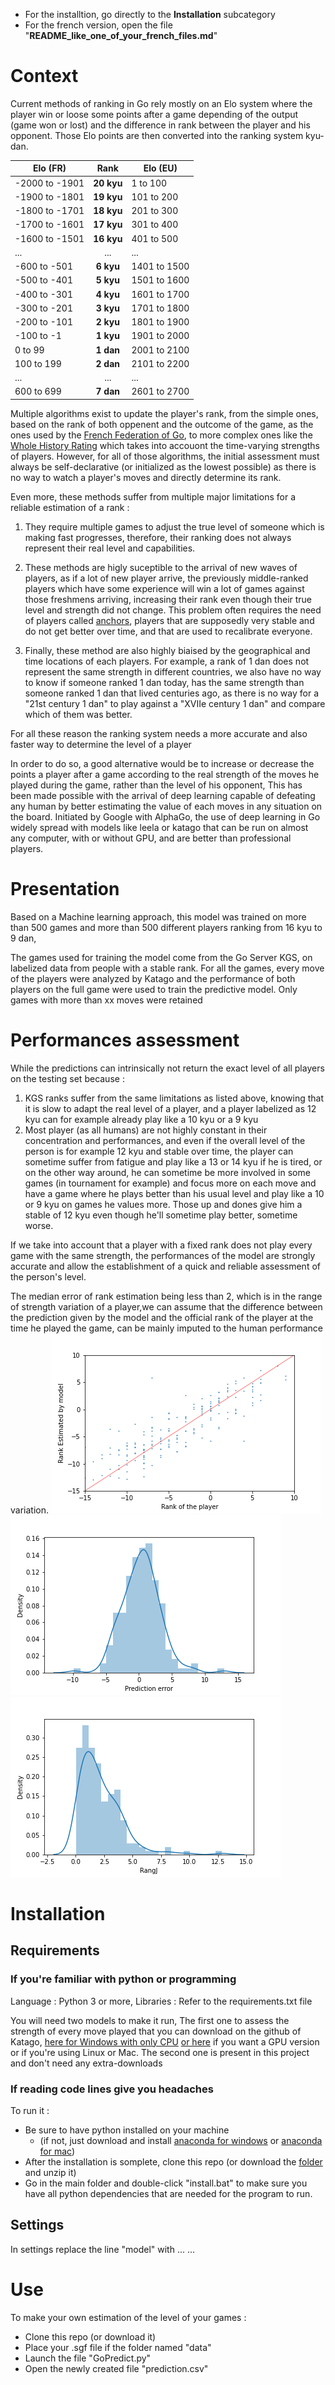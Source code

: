 - For the installtion, go directly to the **Installation** subcategory
- For the french version, open the file "**README_like_one_of_your_french_files.md**"
# Context

Current methods of ranking in Go rely mostly on an Elo system where the player win or loose some points after a game depending of the output (game won or lost) and the difference in rank between the player and his opponent. Those Elo points are then converted into the ranking system kyu-dan.

|    Elo (FR)    |     Rank      |   Elo (EU)   |
|----------------|:-------------:|--------------|
| -2000 to -1901 |   **20 kyu**  |  1 to 100    |
| -1900 to -1801 |   **19 kyu**  |  101 to 200  |
| -1800 to -1701 |   **18 kyu**  |  201 to 300  |
| -1700 to -1601 |   **17 kyu**  |  301 to 400  |
| -1600 to -1501 |   **16 kyu**  |  401 to 500  |
|      ...       |       ...     |     ...      |
|  -600 to -501  |   **6 kyu**   | 1401 to 1500 |
|  -500 to -401  |   **5 kyu**   | 1501 to 1600 |
|  -400 to -301  |   **4 kyu**   | 1601 to 1700 |
|  -300 to -201  |   **3 kyu**   | 1701 to 1800 |
|  -200 to -101  |   **2 kyu**   | 1801 to 1900 |
|   -100 to -1   |   **1 kyu**   | 1901 to 2000 |
|    0 to 99     |   **1 dan**   | 2001 to 2100 |
|   100 to 199   |   **2 dan**   | 2101 to 2200 |
|       ...      |       ...     |      ...     |
|   600 to 699   |   **7 dan**   | 2601 to 2700 |



Multiple algorithms exist to update the player's rank, from the simple ones, based on the rank of both oppenent and the outcome of the game, as the ones used by the [French Federation of Go](https://ffg.jeudego.org/echelle/echelle_algo_2012.php), to more complex ones like the [Whole History Rating](https://www.remi-coulom.fr/WHR/) which takes into accouont the time-varying strengths of players. However, for all of those algorithms, the initial assessment must always be self-declarative (or initialized as the lowest possible) as there is no way to watch a player's moves and directly determine its rank.

Even more, these methods suffer from multiple major limitations for a reliable estimation of a rank :

1. They require multiple games to adjust the true level of someone which is making fast progresses, therefore, their ranking does not always represent their real level and capabilities.

2. These methods are higly suceptible to the arrival of new waves of players, as if a lot of new player arrive, the previously middle-ranked players which have some experience will win a lot of games against those freshmens arriving, increasing their rank even though their true level and strength did not change. This problem often requires the need of players called [anchors](https://www.gokgs.com/help/anchor.html), players that are supposedly very stable and do not get better over time, and that are used to recalibrate everyone.

3. Finally, these method are also highly biaised by the geographical and time locations of each players. For example, a rank of 1 dan does not represent the same strength in different countries, we also have no way to know if someone ranked 1 dan today, has the same strength than someone ranked 1 dan that lived centuries ago, as there is no way for a "21st century 1 dan" to play against a "XVIIe century 1 dan" and compare which of them was better.

For all these reason the ranking system needs a more accurate and also faster way to determine the level of a player

In order to do so, a good alternative would be to increase or decrease the points a player after a game according to the real strength of the moves he played during the game, rather than the level of his opponent, This has been made possible with the arrival of deep learning capable of defeating any human by better estimating the value of each moves in any situation on the board. Initiated by Google with AlphaGo, the use of deep learning in Go widely spread with models like leela or katago that can be run on almost any computer, with or without GPU, and are better than professional players.

# Presentation
Based on a Machine learning approach, this model was trained on more than 500 games and more than 500 different players ranking from 16 kyu to 9 dan, 

The games used for training the model come from the Go Server KGS, on labelized data from people with a stable rank.
For all the games, every move of the players were analyzed by Katago and the performance of both players on the full game were used to train the predictive model. 
Only games with more than xx moves were retained 

# Performances assessment

While the predictions can intrinsically not return the exact level of all players on the testing set because :
1. KGS ranks suffer from the same limitations as listed above, knowing that it is slow to adapt the real level of a player, and a player labelized as 12 kyu  can for example already play like a 10 kyu or a 9 kyu
2. Most player (as all humans) are not highly constant in their concentration and performances, and even if the overall level of the person is for example 12 kyu and stable over time, the player can sometime suffer from fatigue and play like a 13 or 14 kyu if he is tired, or on the other way around, he can sometime be more involved in some games (in tournament for example) and focus more on each move and have a game where he plays better than his usual level and play like a 10 or 9 kyu on games he values more. Those up and dones give him a stable of 12 kyu even though he'll sometime play better, sometime worse.

If we take into account that a player with a fixed rank does not play every game with the same strength, the performances of the model are strongly accurate and allow the establishment of a quick and reliable assessment of the person's level.

The median error of rank estimation being less than 2, which is in the range of strength variation of a player,we can assume that the difference between the prediction given by the model and the official rank of the player at the time he played the game, can be mainly imputed to the human performance variation.
![ConfusionGraph](ModelPerformances/ConfusionGraph.png)
![Repartition](ModelPerformances/error.png)
![RepartitionAbsoluteError](ModelPerformances/AbsError.png)



# Installation
## Requirements 
### If you're familiar with python or programming 
Language : Python 3 or more,
Libraries : Refer to the requirements.txt file

You will need two models to make it run, 
The first one to assess the strength of every move played that you can download on the github of Katago, [here for Windows with only CPU](https://github.com/lightvector/KataGo/releases/download/v1.10.0/katago-v1.10.0-eigen-windows-x64.zip)  [or here](https://github.com/lightvector/KataGo/releases) if you want a GPU version or if you're using Linux or Mac.
The second one is present in this project and don't need any extra-downloads
### If reading code lines give you headaches
To run it : 
- Be sure to have python installed on your machine 
    - (if not, just download and install [anaconda for windows](https://repo.anaconda.com/archive/Anaconda3-2021.11-Windows-x86_64.exe)
 or [anaconda for mac](https://repo.anaconda.com/archive/Anaconda3-2021.11-MacOSX-x86_64.pkg))
- After the installation is somplete, clone this repo (or download the [folder](https://github.com/Jeremy-Deh/GoRankAnalysis/archive/refs/heads/main.zip) and unzip it) 
- Go in the main folder and double-click "install.bat" to make sure you have all python dependencies that are needed for the program to run.

## Settings
In settings replace the line "model" with ...
...
# Use
To make your own estimation of the level of your games : 
- Clone this repo (or download it)
- Place your .sgf file if the folder named "data"
- Launch the file "GoPredict.py"
- Open the newly created file "prediction.csv"
